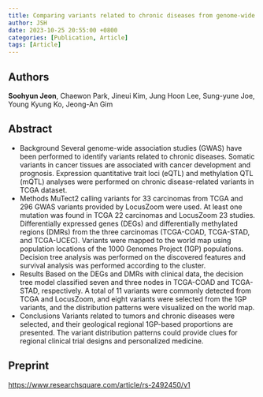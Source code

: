 ```yaml
---
title: Comparing variants related to chronic diseases from genome-wide association study (GWAS) and the cancer genome atlas (TCGA)
author: JSH
date: 2023-10-25 20:55:00 +0800
categories: [Publication, Article]
tags: [Article]
---
```


## Authors
**Soohyun Jeon**, Chaewon Park, Jineui Kim, Jung Hoon Lee, Sung-yune Joe, Young Kyung Ko, Jeong-An Gim

## Abstract
- Background
Several genome-wide association studies (GWAS) have been performed to identify variants related to chronic diseases. Somatic variants in cancer tissues are associated with cancer development and prognosis. Expression quantitative trait loci (eQTL) and methylation QTL (mQTL) analyses were performed on chronic disease-related variants in TCGA dataset.
- Methods
MuTect2 calling variants for 33 carcinomas from TCGA and 296 GWAS variants provided by LocusZoom were used. At least one mutation was found in TCGA 22 carcinomas and LocusZoom 23 studies. Differentially expressed genes (DEGs) and differentially methylated regions (DMRs) from the three carcinomas (TCGA-COAD, TCGA-STAD, and TCGA-UCEC). Variants were mapped to the world map using population locations of the 1000 Genomes Project (1GP) populations. Decision tree analysis was performed on the discovered features and survival analysis was performed according to the cluster.
- Results
Based on the DEGs and DMRs with clinical data, the decision tree model classified seven and three nodes in TCGA-COAD and TCGA-STAD, respectively. A total of 11 variants were commonly detected from TCGA and LocusZoom, and eight variants were selected from the 1GP variants, and the distribution patterns were visualized on the world map.
- Conclusions
Variants related to tumors and chronic diseases were selected, and their geological regional 1GP-based proportions are presented. The variant distribution patterns could provide clues for regional clinical trial designs and personalized medicine.

## Preprint
https://www.researchsquare.com/article/rs-2492450/v1
